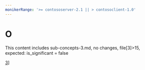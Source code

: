 ```yaml
---
monikerRange: '>= contososerver-2.1 || > contosoclient-1.0'
---
```


# O

This content includes sub-concepts-3.md, no changes, file[3]>15, expected: is_significant = false

[3](./sub-concepts/sub-concepts-3.md)]
